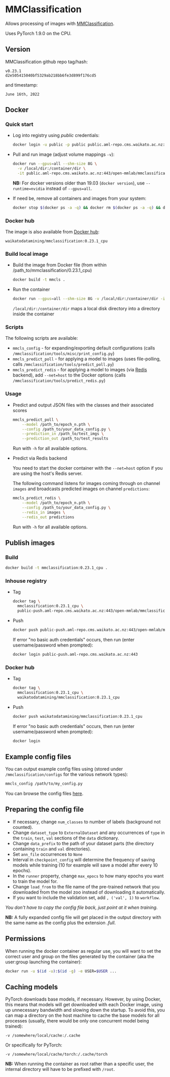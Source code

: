# MMClassification

Allows processing of images with [MMClassification](https://github.com/open-mmlab/mmclassification).

Uses PyTorch 1.9.0 on the CPU.

## Version

MMClassification github repo tag/hash:

```
v0.23.1
d2e505415040bf5329ab218bb6fe3d899f176cd5
```

and timestamp:

```
June 16th, 2022
```

## Docker

### Quick start

* Log into registry using *public* credentials:

  ```bash
  docker login -u public -p public public.aml-repo.cms.waikato.ac.nz:443 
  ```

* Pull and run image (adjust volume mappings `-v`):

  ```bash
  docker run --gpus=all --shm-size 8G \
    -v /local/dir:/container/dir \
    -it public.aml-repo.cms.waikato.ac.nz:443/open-mmlab/mmclassification:0.23.1_cpu
  ```

  **NB:** For docker versions older than 19.03 (`docker version`), use `--runtime=nvidia` instead of `--gpus=all`.

* If need be, remove all containers and images from your system:

  ```bash
  docker stop $(docker ps -a -q) && docker rm $(docker ps -a -q) && docker system prune -a
  ```

### Docker hub

The image is also available from [Docker hub](https://hub.docker.com/u/waikatodatamining):

```
waikatodatamining/mmclassification:0.23.1_cpu
```

### Build local image

* Build the image from Docker file (from within /path_to/mmclassification/0.23.1_cpu)

  ```bash
  docker build -t mmcls .
  ```
  
* Run the container

  ```bash
  docker run --gpus=all --shm-size 8G -v /local/dir:/container/dir -it mmcls
  ```
  `/local/dir:/container/dir` maps a local disk directory into a directory inside the container

### Scripts

The following scripts are available:

* `mmcls_config` - for expanding/exporting default configurations (calls `/mmclassification/tools/misc/print_config.py`)
* `mmcls_predict_poll` - for applying a model to images (uses file-polling, calls `/mmclassification/tools/predict_poll.py`)
* `mmcls_predict_redis` - for applying a model to images (via [Redis](https://redis.io/) backend), 
  add `--net=host` to the Docker options (calls `/mmclassification/tools/predict_redis.py`)


### Usage

* Predict and output JSON files with the classes and their associated scores

  ```bash
  mmcls_predict_poll \
      --model /path_to/epoch_n.pth \
      --config /path_to/your_data_config.py \
      --prediction_in /path_to/test_imgs \
      --prediction_out /path_to/test_results
  ```
  Run with `-h` for all available options.

* Predict via Redis backend

  You need to start the docker container with the `--net=host` option if you are using the host's Redis server.

  The following command listens for images coming through on channel `images` and broadcasts
  predicted images on channel `predictions`:

  ```bash
  mmcls_predict_redis \
      --model /path_to/epoch_n.pth \
      --config /path_to/your_data_config.py \
      --redis_in images \
      --redis_out predictions
  ```
  
  Run with `-h` for all available options.


## Publish images

### Build

```bash
docker build -t mmclassification:0.23.1_cpu .
```

### Inhouse registry  

* Tag

  ```bash
  docker tag \
    mmclassification:0.23.1_cpu \
    public-push.aml-repo.cms.waikato.ac.nz:443/open-mmlab/mmclassification:0.23.1_cpu
  ```
  
* Push

  ```bash
  docker push public-push.aml-repo.cms.waikato.ac.nz:443/open-mmlab/mmclassification:0.23.1_cpu
  ```
  If error "no basic auth credentials" occurs, then run (enter username/password when prompted):
  
  ```bash
  docker login public-push.aml-repo.cms.waikato.ac.nz:443
  ```

### Docker hub  

* Tag

  ```bash
  docker tag \
    mmclassification:0.23.1_cpu \
    waikatodatamining/mmclassification:0.23.1_cpu
  ```
  
* Push

  ```bash
  docker push waikatodatamining/mmclassification:0.23.1_cpu
  ```
  If error "no basic auth credentials" occurs, then run (enter username/password when prompted):
  
  ```bash
  docker login
  ``` 

## Example config files

You can output example config files using (stored under `/mmclassification/configs` for the various network types):

```bash
mmcls_config /path/to/my_config.py
```

You can browse the config files [here](https://github.com/open-mmlab/mmclassification/tree/v0.23.1/configs).


## <a name="config">Preparing the config file</a>

* If necessary, change `num_classes` to number of labels (background not counted).
* Change `dataset_type` to `ExternalDataset` and any occurrences of `type` in the `train`, `test`, `val` 
  sections of the `data` dictionary.
* Change `data_prefix` to the path of your dataset parts (the directory containing `train` and `val` directories).
* Set `ann_file` occurrences to `None`   
* Interval in `checkpoint_config` will determine the frequency of saving models while training 
  (10 for example will save a model after every 10 epochs).
* In the `runner` property, change `max_epocs` to how many epochs you want to train the model for.
* Change `load_from` to the file name of the pre-trained network that you downloaded from the model zoo instead
  of downloading it automatically.
* If you want to include the validation set, add `, ('val', 1)` to `workflow`.

_You don't have to copy the config file back, just point at it when training._

**NB:** A fully expanded config file will get placed in the output directory with the same
name as the config plus the extension *.full*.

## Permissions

When running the docker container as regular use, you will want to set the correct
user and group on the files generated by the container (aka the user:group launching
the container):

```bash
docker run -u $(id -u):$(id -g) -e USER=$USER ...
```

## Caching models

PyTorch downloads base models, if necessary. However, by using Docker, this means that 
models will get downloaded with each Docker image, using up unnecessary bandwidth and
slowing down the startup. To avoid this, you can map a directory on the host machine
to cache the base models for all processes (usually, there would be only one concurrent
model being trained):  

```
-v /somewhere/local/cache:/.cache
```

Or specifically for PyTorch:

```
-v /somewhere/local/cache/torch:/.cache/torch
```

**NB:** When running the container as root rather than a specific user, the internal directory will have to be
prefixed with `/root`. 
